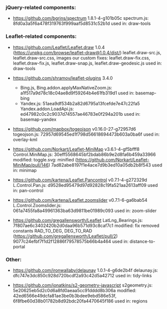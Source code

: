 ### jQuery-related components:

* https://github.com/bgrins/spectrum
  1.8.1-4-g101b05c
  spectrum.js: 8fd0a3a5f6a478f319763f999aaf5d8531c52b1d
  used in: draw-tools


### Leaflet-related components:

* https://github.com/Leaflet/Leaflet.draw
  1.0.4 (https://unpkg.com/browse/leaflet-draw@1.0.4/dist/)
  leaflet.draw-src.js, leaflet.draw-src.css, images
  our custom fixes: leaflet.draw-fix.css, leaflet.draw-fix.js, leaflet.draw-snap.js, leaflet.draw-geodesic.js
  used in: draw-tools

* https://github.com/shramov/leaflet-plugins
  3.4.0
  * Bing.js, Bing.addon.applyMaxNativeZoom.js: a1f517a9d78c18c04ae8d9f59264b4e61fb319d1
    used in: basemap-bing
  * Yandex.js: 51aea9df534b2a82d6795a13fcefde7e47c22fa5
    Yandex.addon.LoadApi.js: ed47982c0c2c9037d74557ae46783e0f294a201b
    used in: basemap-yandex

* https://github.com/mapbox/togeojson
  v0.16.0-27-g72957d6
  togeojson.js: 72957d69545ed1f798d56618694473b603a0ba6f
  used in: overlay-kml

* https://github.com/Norkart/Leaflet-MiniMap
  v3.6.1-4-gf5bfff8
  Control.MiniMap.js: 30eff5568645bf2bdab86b9e2d8fa6b459a33966
  modified: toggle.svg: minified (https://github.com/Norkart/Leaflet-MiniMap/pull/146)
  7ad82abe8197f1e4ace7d9b3ed10a05db2b8f543
  used in: minimap

* https://github.com/kartena/Leaflet.Pancontrol
  v0.7.1-4-g272329d
  L.Control.Pan.js: d9528ed95479d97d92828c19fa521aa2613aff09
  used in: pan-control

* https://github.com/kartena/Leaflet.zoomslider
  v0.7.1-6-ga6bab54
  L.Control.Zoomslider.js: 061a7455fa8a49961363ba63d9811be01989c093
  used in: zoom-slider

* https://github.com/gregallensworth/Leaflet
  LatLng_Bearings.js: 7f807ae6c3402420b2d0daa96b571d93c8caf7c1
  modified: fix removed constants RAD_TO_DEG, DEG_TO_RAD (https://github.com/gregallensworth/Leaflet/pull/2)
  9077c24efbf7f1d2f12886f79578575b66b4a464
  used in: distance-to-portal


### Other:

* https://github.com/ironwallaby/delaunay
  1.0.1-4-g6de2b4f
  delaunay.js: dfc747e3dc850c928d720bcdf2a93c42d5a42712
  used in: tidy-links

* https://github.com/jonatkins/s2-geometry-javascript
  s2geometry.js: 5e20625eb5d2c0d6a8fd0aeaa5cc91dddd8b306a
  modified: 42ed6566e49dcfa81ae3be0b3bdee9ebd586e53f, 6f8fbe60d38b01782b8d92bdc20fa4470645f186
  used in: regions
